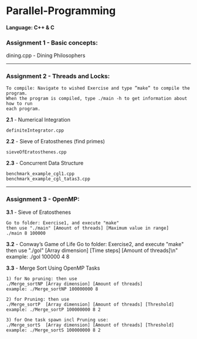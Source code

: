 # Parallel-Programming #
#### Language: C++ & C ####

### **Assignment 1 - Basic concepts:** ###



dining.cpp - Dining Philosophers

---

### **Assignment 2 - Threads and Locks:** ###

	To compile: Navigate to wished Exercise and type ”make” to compile the program. 
	When the program is compiled, type ./main -h to get information about how to run 
	each program.

**2.1** - Numerical Integration

	definiteIntegrator.cpp

**2.2** - Sieve of Eratosthenes (find primes)

	sieveOfEratosthenes.cpp

**2.3** - Concurrent Data Structure

	benchmark_example_cgl1.cpp
	benchmark_example_cgl_tatas3.cpp

---

### **Assignment 3 - OpenMP:** ###

**3.1** - Sieve of Eratosthenes

	Go to folder: Exercise1, and execute "make"
	then use "./main" [Amount of threads] [Maximum value in range]
	./main 8 100000

**3.2** - Conway’s Game of Life
	Go to folder: Exercise2, and execute "make"
	then use "./gol" [Array dimension] [Time steps] [Amount of threads]\n"
	example: ./gol 100000 4 8

**3.3** - Merge Sort Using OpenMP Tasks

	1) for No pruning: then use 
	./Merge_sortNP [Array dimension] [Amount of threads]
	example: ./Merge_sortNP 100000000 8
	
	2) for Pruning: then use 
	./Merge_sortP  [Array dimension] [Amount of threads] [Threshold]
	example: ./Merge_sortP 100000000 8 2
	
	3) for One task spawn incl Pruning use:
	./Merge_sortS  [Array dimension] [Amount of threads] [Threshold]
	example: ./Merge_sortS 100000000 8 2
